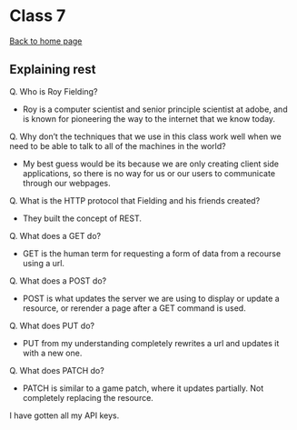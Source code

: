# Class 7

[Back to home page](../README.md)

## Explaining rest

Q. Who is Roy Fielding?

- Roy is a computer scientist and senior principle scientist at adobe, and is known for pioneering the way to the internet that we know today.

Q. Why don’t the techniques that we use in this class work well when we need to be able to talk to all of the machines in the world?

- My best guess would be its because we are only creating client side applications, so there is no way for us or our users to communicate through our webpages.

Q. What is the HTTP protocol that Fielding and his friends created?

- They built the concept of REST.

Q. What does a GET do?

- GET is the human term for requesting a form of data from a recourse using a url.

Q. What does a POST do?

- POST is what updates the server we are using to display or update a resource, or rerender a page after a GET command is used.

Q. What does PUT do?

- PUT from my understanding completely rewrites a url and updates it with a new one.

Q. What does PATCH do?

- PATCH is similar to a game patch, where it updates partially. Not completely replacing the resource.

I have gotten all my API keys.
